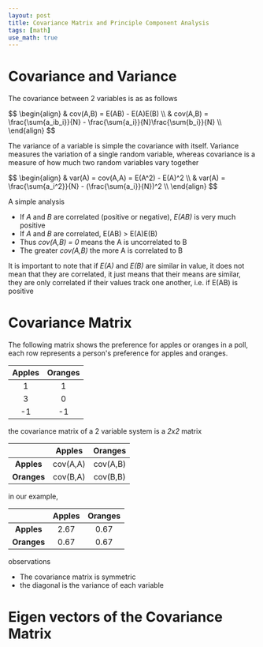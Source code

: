 ```yaml
---
layout: post
title: Covariance Matrix and Principle Component Analysis
tags: [math]
use_math: true
---
```


# Covariance and Variance

The covariance between 2 variables is as as follows

<div>
$$
\begin{align}
  & cov(A,B) = E(AB) - E(A)E(B) \\
  & cov(A,B) = \frac{\sum{a_ib_i}}{N} - \frac{\sum{a_i}}{N}\frac{\sum{b_i}}{N} \\
\end{align}
$$
</div>

The variance of a variable is simple the covariance with itself. Variance measures the variation of a single random variable, whereas covariance is a measure of how much two random variables vary together

<div>
$$
\begin{align}
  & var(A) = cov(A,A) = E(A^2) - E(A)^2 \\
  & var(A) = \frac{\sum{a_i^2}}{N} - (\frac{\sum{a_i}}{N})^2 \\
\end{align}
$$
</div>

A simple analysis

- If *A* and *B* are correlated (positive or negative), *E(AB)* is very much positive
- If *A* and *B* are correlated, E(AB) > E(A)E(B)
- Thus *cov(A,B) = 0* means the A is uncorrelated to B
- The greater *cov(A,B)* the more A is correlated to B

It is important to note that if *E(A)* and *E(B)* are similar in value, it does not mean that they are correlated, it just means that their means are similar, they are only correlated if their values track one another, i.e. if E(AB) is positive 

# Covariance Matrix

The following matrix shows the preference for apples or oranges in a poll, each row represents a person's preference for apples and oranges.

|Apples|Oranges|
|:----:|:----:|
|1|1|
|3|0|
|-1|-1|

the covariance matrix of a 2 variable system is a *2x2* matrix

| |Apples|Oranges|
|:----:|:----:|:----:|
|**Apples**|cov(A,A)|cov(A,B)|
|**Oranges**|cov(B,A)|cov(B,B)|

in our example,

| |Apples|Oranges|
|:----:|:----:|:----:|
|**Apples**|2.67|0.67|
|**Oranges**|0.67|0.67|

observations

- The covariance matrix is symmetric
- the diagonal is the variance of each variable

# Eigen vectors of the Covariance Matrix

